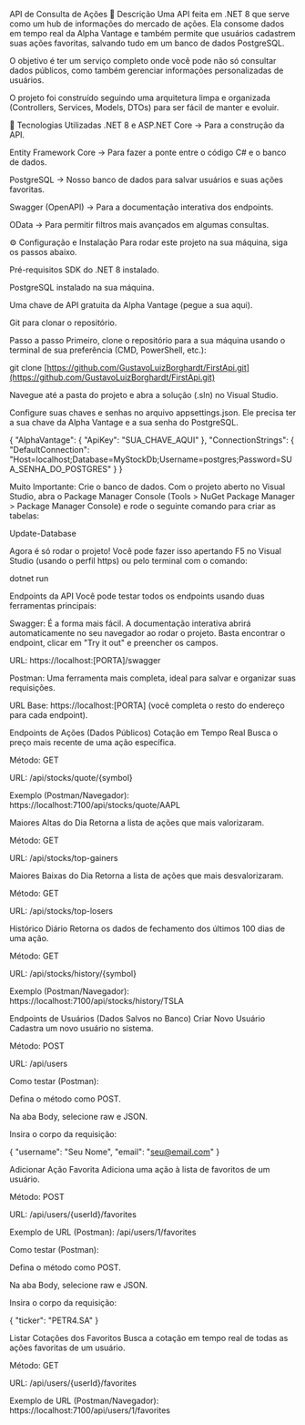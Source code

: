 ﻿API de Consulta de Ações
📖 Descrição
Uma API feita em .NET 8 que serve como um hub de informações do mercado de ações. Ela consome dados em tempo real da Alpha Vantage e também permite que usuários cadastrem suas ações favoritas, salvando tudo em um banco de dados PostgreSQL.

O objetivo é ter um serviço completo onde você pode não só consultar dados públicos, como também gerenciar informações personalizadas de usuários.

O projeto foi construído seguindo uma arquitetura limpa e organizada (Controllers, Services, Models, DTOs) para ser fácil de manter e evoluir.

🚀 Tecnologias Utilizadas
.NET 8 e ASP.NET Core → Para a construção da API.

Entity Framework Core → Para fazer a ponte entre o código C# e o banco de dados.

PostgreSQL → Nosso banco de dados para salvar usuários e suas ações favoritas.

Swagger (OpenAPI) → Para a documentação interativa dos endpoints.

OData → Para permitir filtros mais avançados em algumas consultas.

⚙️ Configuração e Instalação
Para rodar este projeto na sua máquina, siga os passos abaixo.

Pré-requisitos
SDK do .NET 8 instalado.

PostgreSQL instalado na sua máquina.

Uma chave de API gratuita da Alpha Vantage (pegue a sua aqui).

Git para clonar o repositório.

Passo a passo
Primeiro, clone o repositório para a sua máquina usando o terminal de sua preferência (CMD, PowerShell, etc.):

git clone [https://github.com/GustavoLuizBorghardt/FirstApi.git](https://github.com/GustavoLuizBorghardt/FirstApi.git)

Navegue até a pasta do projeto e abra a solução (.sln) no Visual Studio.

Configure suas chaves e senhas no arquivo appsettings.json. Ele precisa ter a sua chave da Alpha Vantage e a sua senha do PostgreSQL.

{
  "AlphaVantage": {
    "ApiKey": "SUA_CHAVE_AQUI"
  },
  "ConnectionStrings": {
    "DefaultConnection": "Host=localhost;Database=MyStockDb;Username=postgres;Password=SUA_SENHA_DO_POSTGRES"
  }
}

Muito Importante: Crie o banco de dados. Com o projeto aberto no Visual Studio, abra o Package Manager Console (Tools > NuGet Package Manager > Package Manager Console) e rode o seguinte comando para criar as tabelas:

Update-Database

Agora é só rodar o projeto! Você pode fazer isso apertando F5 no Visual Studio (usando o perfil https) ou pelo terminal com o comando:

dotnet run

Endpoints da API
Você pode testar todos os endpoints usando duas ferramentas principais:

Swagger: É a forma mais fácil. A documentação interativa abrirá automaticamente no seu navegador ao rodar o projeto. Basta encontrar o endpoint, clicar em "Try it out" e preencher os campos.

URL: https://localhost:[PORTA]/swagger

Postman: Uma ferramenta mais completa, ideal para salvar e organizar suas requisições.

URL Base: https://localhost:[PORTA] (você completa o resto do endereço para cada endpoint).

Endpoints de Ações (Dados Públicos)
Cotação em Tempo Real
Busca o preço mais recente de uma ação específica.

Método: GET

URL: /api/stocks/quote/{symbol}

Exemplo (Postman/Navegador): https://localhost:7100/api/stocks/quote/AAPL

Maiores Altas do Dia
Retorna a lista de ações que mais valorizaram.

Método: GET

URL: /api/stocks/top-gainers

Maiores Baixas do Dia
Retorna a lista de ações que mais desvalorizaram.

Método: GET

URL: /api/stocks/top-losers

Histórico Diário
Retorna os dados de fechamento dos últimos 100 dias de uma ação.

Método: GET

URL: /api/stocks/history/{symbol}

Exemplo (Postman/Navegador): https://localhost:7100/api/stocks/history/TSLA

Endpoints de Usuários (Dados Salvos no Banco)
Criar Novo Usuário
Cadastra um novo usuário no sistema.

Método: POST

URL: /api/users

Como testar (Postman):

Defina o método como POST.

Na aba Body, selecione raw e JSON.

Insira o corpo da requisição:

{
  "username": "Seu Nome",
  "email": "seu@email.com"
}

Adicionar Ação Favorita
Adiciona uma ação à lista de favoritos de um usuário.

Método: POST

URL: /api/users/{userId}/favorites

Exemplo de URL (Postman): /api/users/1/favorites

Como testar (Postman):

Defina o método como POST.

Na aba Body, selecione raw e JSON.

Insira o corpo da requisição:

{
  "ticker": "PETR4.SA"
}

Listar Cotações dos Favoritos
Busca a cotação em tempo real de todas as ações favoritas de um usuário.

Método: GET

URL: /api/users/{userId}/favorites

Exemplo de URL (Postman/Navegador): https://localhost:7100/api/users/1/favorites